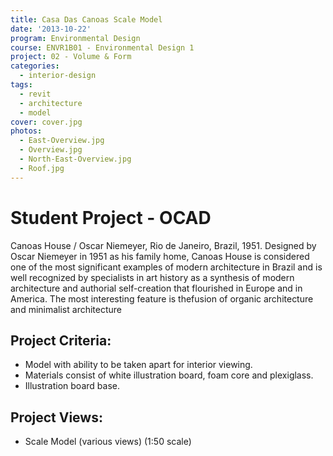 ```yaml
---
title: Casa Das Canoas Scale Model
date: '2013-10-22'
program: Environmental Design
course: ENVR1B01 - Environmental Design 1
project: 02 - Volume & Form
categories:
  - interior-design
tags:
  - revit
  - architecture
  - model
cover: cover.jpg
photos:
  - East-Overview.jpg
  - Overview.jpg
  - North-East-Overview.jpg
  - Roof.jpg
---
```

# Student Project - OCAD
Canoas House / Oscar Niemeyer, Rio de Janeiro, Brazil, 1951. Designed by Oscar Niemeyer in 1951 as his family home, Canoas House is considered one of the most significant examples of modern architecture in Brazil and is well recognized by specialists in art history as a synthesis of modern architecture and authorial self-creation that flourished in Europe and in America. The most interesting feature is thefusion of organic architecture and minimalist architecture

## Project Criteria:
* Model with ability to be taken apart for interior viewing.
* Materials consist of white illustration board, foam core and plexiglass.
* Illustration board base.

## Project Views:
* Scale Model (various views) (1:50 scale)
